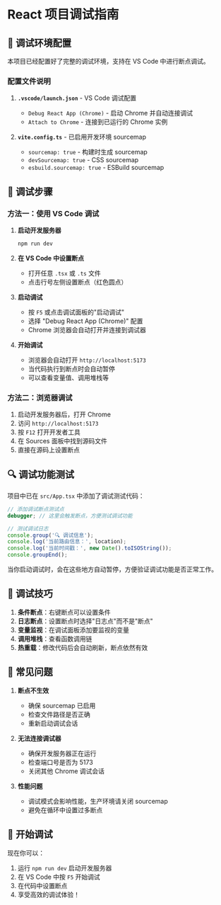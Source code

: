 # React 项目调试指南

## 🚀 调试环境配置

本项目已经配置好了完整的调试环境，支持在 VS Code 中进行断点调试。

### 配置文件说明

1. **`.vscode/launch.json`** - VS Code 调试配置
   - `Debug React App (Chrome)` - 启动 Chrome 并自动连接调试
   - `Attach to Chrome` - 连接到已运行的 Chrome 实例

2. **`vite.config.ts`** - 已启用开发环境 sourcemap
   - `sourcemap: true` - 构建时生成 sourcemap
   - `devSourcemap: true` - CSS sourcemap
   - `esbuild.sourcemap: true` - ESBuild sourcemap

## 🔧 调试步骤

### 方法一：使用 VS Code 调试

1. **启动开发服务器**
   ```bash
   npm run dev
   ```

2. **在 VS Code 中设置断点**
   - 打开任意 `.tsx` 或 `.ts` 文件
   - 点击行号左侧设置断点（红色圆点）

3. **启动调试**
   - 按 `F5` 或点击调试面板的"启动调试"
   - 选择 "Debug React App (Chrome)" 配置
   - Chrome 浏览器会自动打开并连接到调试器

4. **开始调试**
   - 浏览器会自动打开 `http://localhost:5173`
   - 当代码执行到断点时会自动暂停
   - 可以查看变量值、调用堆栈等

### 方法二：浏览器调试

1. 启动开发服务器后，打开 Chrome
2. 访问 `http://localhost:5173`
3. 按 `F12` 打开开发者工具
4. 在 Sources 面板中找到源码文件
5. 直接在源码上设置断点

## 🔍 调试功能测试

项目中已在 `src/App.tsx` 中添加了调试测试代码：

```typescript
// 添加调试断点测试点
debugger; // 这里会触发断点，方便测试调试功能

// 测试调试日志
console.group('🔍 调试信息');
console.log('当前路由信息：', location);
console.log('当前时间戳：', new Date().toISOString());
console.groupEnd();
```

当你启动调试时，会在这些地方自动暂停，方便验证调试功能是否正常工作。

## 📝 调试技巧

1. **条件断点**：右键断点可以设置条件
2. **日志断点**：设置断点时选择"日志点"而不是"断点"
3. **变量监视**：在调试面板添加要监视的变量
4. **调用堆栈**：查看函数调用链
5. **热重载**：修改代码后会自动刷新，断点依然有效

## 🎯 常见问题

1. **断点不生效**
   - 确保 sourcemap 已启用
   - 检查文件路径是否正确
   - 重新启动调试会话

2. **无法连接调试器**
   - 确保开发服务器正在运行
   - 检查端口号是否为 5173
   - 关闭其他 Chrome 调试会话

3. **性能问题**
   - 调试模式会影响性能，生产环境请关闭 sourcemap
   - 避免在循环中设置过多断点

## 🎉 开始调试

现在你可以：
1. 运行 `npm run dev` 启动开发服务器
2. 在 VS Code 中按 `F5` 开始调试
3. 在代码中设置断点
4. 享受高效的调试体验！ 